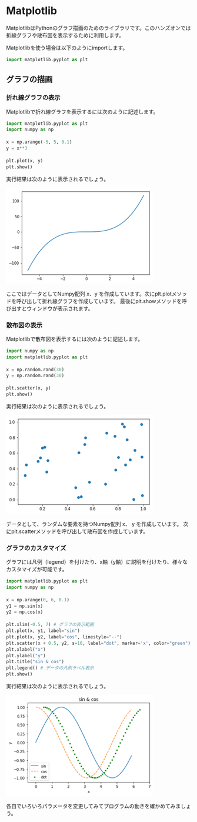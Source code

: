 # Matplotlib

MatplotlibはPythonのグラフ描画のためのライブラリです。このハンズオンでは折線グラフや散布図を表示するために利用します。

Matplotlibを使う場合は以下のようにimportします。

```python
import matplotlib.pyplot as plt
```

## グラフの描画

### 折れ線グラフの表示

Matplotlibで折れ線グラフを表示するには次のように記述します。

```python
import matplotlib.pyplot as plt
import numpy as np

x = np.arange(-5, 5, 0.1)
y = x**3

plt.plot(x, y)
plt.show()
```

実行結果は次のように表示されるでしょう。

<img src="img/matplot_01.png" width="400px">

ここではデータとしてNumpy配列 x、y を作成しています。次にplt.plotメソッドを呼び出して折れ線グラフを作成しています。
最後にplt.showメソッドを呼び出すとウィンドウが表示されます。

<div style="page-break-before:always"></div>


### 散布図の表示

Matplotlibで散布図を表示するには次のように記述します。

```python
import numpy as np
import matplotlib.pyplot as plt

x = np.random.rand(30)
y = np.random.rand(30)

plt.scatter(x, y)
plt.show()
```

実行結果は次のように表示されるでしょう。

<img src="img/matplot_02.png" width="400px">

データとして、ランダムな要素を持つNumpy配列 x、 y を作成しています。
次にplt.scatterメソッドを呼び出して散布図を作成しています。

<div style="page-break-before:always"></div>


### グラフのカスタマイズ

グラフには凡例（legend）を付けたり、x軸（y軸）に説明を付けたり、様々なカスタマイズが可能です。

```python
import matplotlib.pyplot as plt
import numpy as np

x = np.arange(0, 6, 0.1)
y1 = np.sin(x)
y2 = np.cos(x)

plt.xlim(-0.5, 7) # グラフの表示範囲
plt.plot(x, y1, label="sin")
plt.plot(x, y2, label="cos", linestyle="--")
plt.scatter(x + 0.5, y2, s=10, label="dot", marker='x', color="green")
plt.xlabel("x")
plt.ylabel("y")
plt.title("sin & cos")
plt.legend() # データの凡例ラベル表示
plt.show()
```

実行結果は次のように表示されるでしょう。

<img src="img/matplot_03.png" width="400px">

各自でいろいろパラメータを変更してみてプログラムの動きを確かめてみましょう。

